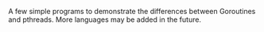 A few simple programs to demonstrate the differences between Goroutines and
pthreads.  More languages may be added in the future.
